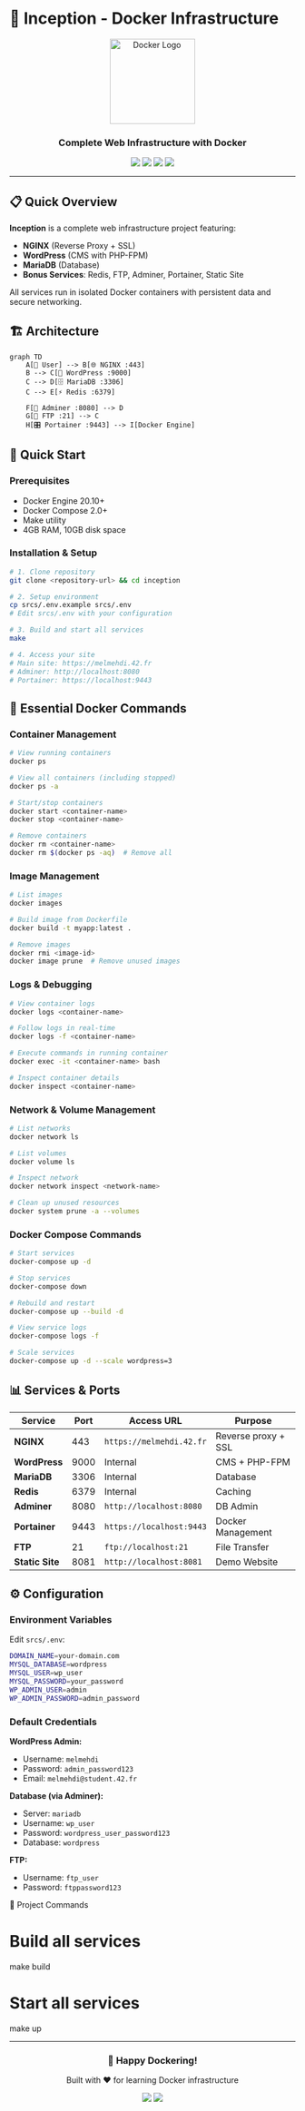 # 🚀 Inception - Docker Infrastructure

<div align="center">
  <img src="https://raw.githubusercontent.com/docker-library/docs/01c12653951b2fe592c1f93a13b4e289ada0e3a1/docker-logo-compressed.gif" alt="Docker Logo" width="150"/>

  <h3>Complete Web Infrastructure with Docker</h3>

  <p>
    <img src="https://img.shields.io/badge/Docker-2496ED?style=for-the-badge&logo=docker&logoColor=white"/>
    <img src="https://img.shields.io/badge/NGINX-009639?style=for-the-badge&logo=nginx&logoColor=white"/>
    <img src="https://img.shields.io/badge/WordPress-21759B?style=for-the-badge&logo=wordpress&logoColor=white"/>
    <img src="https://img.shields.io/badge/MariaDB-003545?style=for-the-badge&logo=mariadb&logoColor=white"/>
  </p>
</div>

---

## 📋 Quick Overview

**Inception** is a complete web infrastructure project featuring:
- **NGINX** (Reverse Proxy + SSL)
- **WordPress** (CMS with PHP-FPM)
- **MariaDB** (Database)
- **Bonus Services**: Redis, FTP, Adminer, Portainer, Static Site

All services run in isolated Docker containers with persistent data and secure networking.

## 🏗️ Architecture

```mermaid
graph TD
    A[👤 User] --> B[🌐 NGINX :443]
    B --> C[📝 WordPress :9000]
    C --> D[🗄️ MariaDB :3306]
    C --> E[⚡ Redis :6379]

    F[🔧 Adminer :8080] --> D
    G[📁 FTP :21] --> C
    H[🎛️ Portainer :9443] --> I[Docker Engine]
```

## 🚀 Quick Start

### Prerequisites
- Docker Engine 20.10+
- Docker Compose 2.0+
- Make utility
- 4GB RAM, 10GB disk space

### Installation & Setup

```bash
# 1. Clone repository
git clone <repository-url> && cd inception

# 2. Setup environment
cp srcs/.env.example srcs/.env
# Edit srcs/.env with your configuration

# 3. Build and start all services
make

# 4. Access your site
# Main site: https://melmehdi.42.fr
# Adminer: http://localhost:8080
# Portainer: https://localhost:9443
```

## 🐳 Essential Docker Commands

### Container Management
```bash
# View running containers
docker ps

# View all containers (including stopped)
docker ps -a

# Start/stop containers
docker start <container-name>
docker stop <container-name>

# Remove containers
docker rm <container-name>
docker rm $(docker ps -aq)  # Remove all
```

### Image Management
```bash
# List images
docker images

# Build image from Dockerfile
docker build -t myapp:latest .

# Remove images
docker rmi <image-id>
docker image prune  # Remove unused images
```

### Logs & Debugging
```bash
# View container logs
docker logs <container-name>

# Follow logs in real-time
docker logs -f <container-name>

# Execute commands in running container
docker exec -it <container-name> bash

# Inspect container details
docker inspect <container-name>
```

### Network & Volume Management
```bash
# List networks
docker network ls

# List volumes
docker volume ls

# Inspect network
docker network inspect <network-name>

# Clean up unused resources
docker system prune -a --volumes
```

### Docker Compose Commands
```bash
# Start services
docker-compose up -d

# Stop services
docker-compose down

# Rebuild and restart
docker-compose up --build -d

# View service logs
docker-compose logs -f

# Scale services
docker-compose up -d --scale wordpress=3
```

## 📊 Services & Ports

| Service | Port | Access URL | Purpose |
|---------|------|------------|---------|
| **NGINX** | 443 | `https://melmehdi.42.fr` | Reverse proxy + SSL |
| **WordPress** | 9000 | Internal | CMS + PHP-FPM |
| **MariaDB** | 3306 | Internal | Database |
| **Redis** | 6379 | Internal | Caching |
| **Adminer** | 8080 | `http://localhost:8080` | DB Admin |
| **Portainer** | 9443 | `https://localhost:9443` | Docker Management |
| **FTP** | 21 | `ftp://localhost:21` | File Transfer |
| **Static Site** | 8081 | `http://localhost:8081` | Demo Website |

## ⚙️ Configuration

### Environment Variables
Edit `srcs/.env`:
```bash
DOMAIN_NAME=your-domain.com
MYSQL_DATABASE=wordpress
MYSQL_USER=wp_user
MYSQL_PASSWORD=your_password
WP_ADMIN_USER=admin
WP_ADMIN_PASSWORD=admin_password
```

### Default Credentials

**WordPress Admin:**
- Username: `melmehdi`
- Password: `admin_password123`
- Email: `melmehdi@student.42.fr`

**Database (via Adminer):**
- Server: `mariadb`
- Username: `wp_user`
- Password: `wordpress_user_password123`
- Database: `wordpress`

**FTP:**
- Username: `ftp_user`
- Password: `ftppassword123`

🔧 Project Commands
# Build all services
make build

# Start all services
make up

---

<div align="center">
  <h3>🎉 Happy Dockering!</h3>
  <p>Built with ❤️ for learning Docker infrastructure</p>

  <p>
    <img src="https://img.shields.io/badge/Made%20with-Docker-blue?style=flat&logo=docker"/>
    <img src="https://img.shields.io/badge/Learn-More-42.fr-green?style=flat"/>
  </p>
</div>
